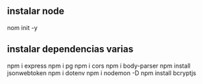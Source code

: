 ## instalar node

nom init -y

## instalar dependencias varias

npm i express
npm i pg
npm i cors
npm i body-parser
npm install jsonwebtoken
npm i dotenv
npm i nodemon -D
npm install bcryptjs
